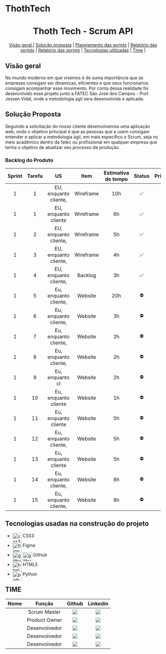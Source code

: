 # ThothTech 
<span id="topo">
<h1 align="center"> Thoth Tech - Scrum API  </h1>

<p align="center">
    <a href="Visão_geral"> Visão geral </a> | 
    <a href="Solução_proposta">Solução proposta</a> | 
    <a href="Planejamento_das_sprints">Planejamento das sprints</a> |
    <a href="Relatório_das_sprints">Relatório das sprints</a> | 
    <a href="BACKLOGS">Relatório das sprints</a> | 
    <a href="Tecnologias utilizadas">Tecnologias utilizadas</a> | 
    <a href="Time">Time</a> | 

    
</p>
<h2 aling="center"> Visão geral </h2>

   
 No mundo moderno em que vivemos é de suma importância que as empresas consigam ser dinamicas, eficientes e que seus funcionarios consigam acompanhar esse movimento. Por conta dessa realidade foi desenvolvido esse projeto junto a FATEC São José dos Campos - Prof. Jessen Vidal, onde a metodologia agil sera desenvolvida e aplicada. 

 

<h2 aling="center"> Solução Proposta </h2>
 Seguindo a solicitação do nosso cliente desenvolvemos uma aplicação web, onde o objetivo principal é que as pessoas que a usem consigam entender e aplicar a metodologia ágil, em mais especifico o Scrum, seja no meio acadêmico dentro da fatec ou profissional em qualquer empresa que tenha o objetivo de atualizar seu processo de produção. 


    
</p>
<span id="backlogs">


### Backlog do Produto

| Sprint | Tarefa |  US    | Item |  Estimativa de tempo   | Status   | Prioridade | 
| :----: | :----: | :----: | :----: | :----: | :----: | :----: |
| 1 | 1 | EU, enquanto cliente,| Wireframe |10h | :white_check_mark:   | 70 |
| 1 | 1 | EU, enquanto cliente | Wireframe | 6h | :white_check_mark:   | 40 |
| 1 | 2 | EU, enquanto cliente,| Wireframe | 5h | :white_check_mark:   | 75 |
| 1 | 3 | EU, enquanto cliente,| Wireframe | 4h | :white_check_mark:   | 65 |
| 1 | 4 | EU, enquanto cliente,| Backlog   | 3h | :white_check_mark:   | 50 |
| 1 | 5 | Eu, enquanto cliente,| Website   | 20h| :no_entry:           |100 |
| 1 | 6 | Eu, enquanto cliente,| Website   | 3h | :no_entry:           | 85 |
| 1 | 7 | Eu, enquanto cliente,| Website   | 2h | :no_entry:           | 90 |
| 1 | 8 | Eu, enquanto cliente,| Website   | 2h |:no_entry:            | 55 | 
| 1 | 9 | Eu, enquanto cl      | Website   | 2h |:no_entry:            | 60 |
| 1 |10 | Eu, enquanto cliente | Website   | 1h |:no_entry:            | 95 |
| 1 |11 | Eu, enquanto cliente | Website   | 5h |:no_entry:            | 80 |
| 1 |12 | Eu, enquanto cliente,| Website   | 5h |:no_entry:            | 85 |
| 1 |13 | Eu, enquanto cliente | Website   | 5h |:no_entry:            | 40 |
| 1 |14 | Eu, enquanto cliente,| Website   | 8h |:no_entry:            | 35 |
| 1 |15 | Eu, enquanto cliente,| Website   | 8h |:no_entry:            | 30 |



<h2 aling="center"> Tecnologias usadas na construção do projeto </h2>

* <p>
      <img align="left" title="css3-logo" height="30px" src="https://user-images.githubusercontent.com/76211125/227503103-bb7005d7-5f2f-46e4-adb5-92ef19ce677d.png"/>
   CSS3 
 </p>

 * <p>
       <img align="left" title="figma-logo" height="30px" src="https://user-images.githubusercontent.com/76211125/227502784-c94d5e2d-2e39-449b-ba85-053b9106b979.png"/>  Figma 
 </p>

 * <p>
      <img align="left" title="github-dark" height="30px" src="https://user-images.githubusercontent.com/76211125/227561942-1503fb74-eb8e-41d1-936e-bf22bc2d70eb.png#gh-dark-mode-only"/>
      <img align="left" title="github-light" height="30px" src="https://user-images.githubusercontent.com/76211125/227561896-a90cea71-7431-4908-ac8d-71fc02603eeb.png#gh-light-mode-only"/>
     GitHub 
 </p>

* <p>
      <img align="left" title="html5-logo" height="30px" src="https://user-images.githubusercontent.com/76211125/227503111-49bb0b02-2f06-4696-82e6-fbd8d0daed21.png"/>
     HTML5 
 </p>

* <p>
      <img align="left" title="python" height="30px" src="https://user-images.githubusercontent.com/76211125/227505058-d6d60925-3738-478f-8b23-3eb586431a1a.png"/>
   Python 
 </p>


## TIME

|      Nome      |    Função       |                            Github                             |                           Linkedin                           |
| :--------------: | :-----------: | :----------------------------------------------------------: | :----------------------------------------------------------: |
|      | Scrum Master  | <a href="GUIT"><img src="https://img.shields.io/badge/GitHub-100000?style=for-the-badge&logo=github&logoColor=white"></a> | <a href="hLINKEDIN"><img src="https://img.shields.io/badge/LinkedIn-0077B5?style=for-the-badge&logo=linkedin&logoColor=white"></a> |
|      | Product Owner | <a href="GUIT"><img src="https://img.shields.io/badge/GitHub-100000?style=for-the-badge&logo=github&logoColor=white"></a> | <a href="LINKE"><img src="https://img.shields.io/badge/LinkedIn-0077B5?style=for-the-badge&logo=linkedin&logoColor=white"></a> |
| | Desenvolvedor | <a href="GUIT"><img src="https://img.shields.io/badge/GitHub-100000?style=for-the-badge&logo=github&logoColor=white"></a> | <a href="hLINKEDIN"><img src="https://img.shields.io/badge/LinkedIn-0077B5?style=for-the-badge&logo=linkedin&logoColor=white"></a> |
|  | Desenvolvedor | <a href="GUIT"><img src="https://img.shields.io/badge/GitHub-100000?style=for-the-badge&logo=github&logoColor=white"></a> | <a href="hLINKEDIN"><img src="https://img.shields.io/badge/LinkedIn-0077B5?style=for-the-badge&logo=linkedin&logoColor=white"></a> |
| | Desenvolvedor | <a href="GUIT"><img src="https://img.shields.io/badge/GitHub-100000?style=for-the-badge&logo=github&logoColor=white"></a> | <a href="hLINKEDIN"><img src="https://img.shields.io/badge/LinkedIn-0077B5?style=for-the-badge&logo=linkedin&logoColor=white"></a> |



